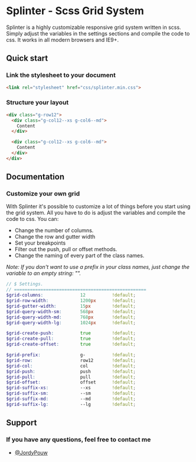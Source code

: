 # Splinter - Scss Grid System

Splinter is a highly customizable responsive grid system written in scss. Simply adjust the variables in the settings sections and compile the code to css. It works in all modern browsers and IE9+.

## Quick start

### Link the stylesheet to your document
```html
<link rel="stylesheet" href="css/splinter.min.css">
```

### Structure your layout
```html
<div class="g-row12">
  <div class="g-col12--xs g-col6--md">
  	Content
  </div>

  <div class="g-col12--xs g-col6--md">
  	Content
  </div>
</div> 
```

## Documentation
### Customize your own grid
With Splinter it's possible to customize a lot of things before you start using the grid system. All you have to do is adjust the variables and compile the code to css. You can: 
- Change the number of columns.
- Change the row and gutter width
- Set your breakpoints
- Filter out the push, pull or offset methods.
- Change the naming of every part of the class names. 

*Note: If you don't want to use a prefix in your class names, just change the variable to an empty string: "".*

```scss
// $ Settings.
// ==================================================
$grid-columns:				12			!default;
$grid-row-width:			1200px		!default;
$grid-gutter-width:			15px 		!default;
$grid-query-width-sm:		568px 		!default;
$grid-query-width-md:		768px 		!default;
$grid-query-width-lg:		1024px 		!default;

$grid-create-push: 			true 		!default;
$grid-create-pull: 			true 		!default;
$grid-create-offset: 		true 		!default;

$grid-prefix:				g- 			!default;
$grid-row:					row12		!default;
$grid-col:					col 		!default;
$grid-push:					push 		!default;
$grid-pull:					pull 		!default;
$grid-offset:				offset 		!default;
$grid-suffix-xs: 			--xs 		!default;
$grid-suffix-sm: 			--sm 		!default;
$grid-suffix-md: 			--md 		!default;
$grid-suffix-lg: 			--lg 		!default;
```

## Support
### If you have any questions, feel free to contact me
- [@JordyPouw](https://twitter.com/JordyPouw "Just send me a tweet :)")